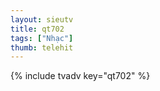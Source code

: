 ```yaml
--- 
layout: sieutv
title: qt702
tags: ["Nhạc"]
thumb: telehit
---
```

{% include tvadv key="qt702" %} 
